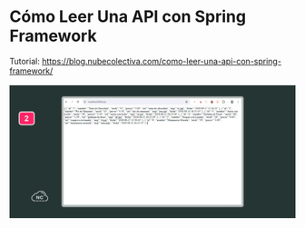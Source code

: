 # Cómo Leer Una API con Spring Framework
Tutorial: https://blog.nubecolectiva.com/como-leer-una-api-con-spring-framework/
<br><br>
![Como Usar Emojis en Una Lista HTML](https://raw.githubusercontent.com/collectivecloudperu/como-leer-una-api-con-spring-framework/main/api-leida-correctamente-con-spring-framework.png)
